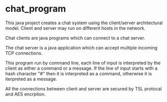 # chat_program

This java project creates a chat system using the client/server architectural model.  Client and server may run on different hosts in the network.

Chat clients are java programs which can connect to a chat server.

The chat server is a java application which can accept multiple incoming TCP connections.

This program run by command line, each line of input is interpreted by the client as either a command or a message.  If the line of input starts with a hash character "#" then it is interpreted as a command, otherwise it is iterpreted as a message.

All the connections between client and server are secured by TSL protocal and AES encrption.
